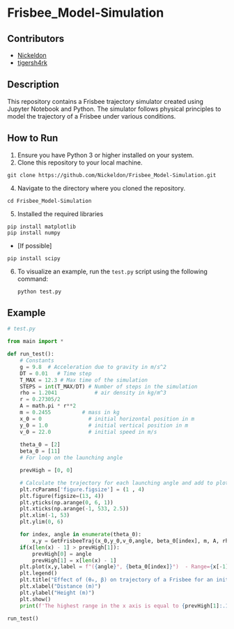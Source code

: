 # Frisbee_Model-Simulation

## Contributors
- [Nickeldon](https://github.com/Nickeldon)
- [tigersh4rk](https://github.com/tigersh4rk)

## Description
This repository contains a Frisbee trajectory simulator created using Jupyter Notebook and Python. The simulator follows physical principles to model the trajectory of a Frisbee under various conditions.

## How to Run
1. Ensure you have Python 3 or higher installed on your system.
2. Clone this repository to your local machine.
```
git clone https://github.com/Nickeldon/Frisbee_Model-Simulation.git
```
4. Navigate to the directory where you cloned the repository.
```
cd Frisbee_Model-Simulation
```
5. Installed the required libraries
```
pip install matplotlib
pip install numpy
```
- [If possible]
```
pip install scipy
```
6. To visualize an example, run the `test.py` script using the following command:
    ```
    python test.py
    ```

## Example
```python
# test.py

from main import *

def run_test():
    # Constants
    g = 9.8  # Acceleration due to gravity in m/s^2
    DT = 0.01   # Time step
    T_MAX = 12.3 # Max time of the simulation
    STEPS = int(T_MAX/DT) # Number of steps in the simulation
    rho = 1.2041            # air density in kg/m^3
    r = 0.27305/2
    A = math.pi * r**2
    m = 0.2455          # mass in kg
    x_0 = 0               # initial horizontal position in m
    y_0 = 1.0             # initial vertical position in m
    v_0 = 22.0            # initial speed in m/s
    
    theta_0 = [2]
    beta_0 = [11]
    # For loop on the launching angle

    prevHigh = [0, 0]

    # Calculate the trajectory for each launching angle and add to plot
    plt.rcParams['figure.figsize'] = (1	, 4)
    plt.figure(figsize=(13, 4))
    plt.yticks(np.arange(0, 6, 1))
    plt.xticks(np.arange(-1, 533, 2.5))
    plt.xlim(-1, 53)
    plt.ylim(0, 6)

    for index, angle in enumerate(theta_0):
        x,y = GetFrisbeeTraj(x_0,y_0,v_0,angle, beta_0[index], m, A, rho, STEPS)
    if(x[len(x) - 1] > prevHigh[1]):
        prevHigh[0] = angle
        prevHigh[1] = x[len(x) - 1]
    plt.plot(x,y,label = f"({angle}°, {beta_0[index]}°)  - Range={x[-1]:.1f}m")
    plt.legend()
    plt.title("Effect of (θ₀, β) on trajectory of a Frisbee for an initial speed of 12 m/s")
    plt.xlabel("Distance (m)")
    plt.ylabel("Height (m)")
    plt.show()
    print(f'The highest range in the x axis is equal to {prevHigh[1]:.1f}m with an angle of {prevHigh[0]}°')

run_test()
